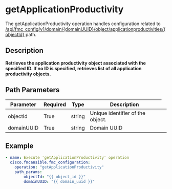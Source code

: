 # getApplicationProductivity

The getApplicationProductivity operation handles configuration related to [/api/fmc_config/v1/domain/{domainUUID}/object/applicationproductivities/{objectId}](/paths//api/fmc_config/v1/domain/{domain_uuid}/object/applicationproductivities/{object_id}.md) path.&nbsp;
## Description
**Retrieves the application productivity object associated with the specified ID. If no ID is specified, retrieves list of all application productivity objects.**

## Path Parameters
| Parameter | Required | Type | Description |
| --------- | -------- | ---- | ----------- |
| objectId | True | string <td colspan=3> Unique identifier of the object. |
| domainUUID | True | string <td colspan=3> Domain UUID |

## Example
```yaml
- name: Execute 'getApplicationProductivity' operation
  cisco.fmcansible.fmc_configuration:
    operation: "getApplicationProductivity"
    path_params:
        objectId: "{{ object_id }}"
        domainUUID: "{{ domain_uuid }}"

```